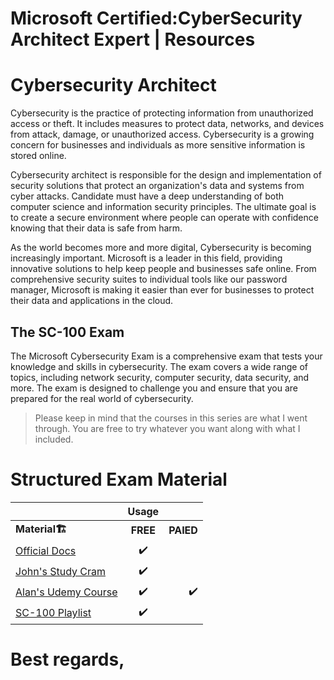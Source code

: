 # Microsoft Certified:CyberSecurity Architect Expert | Resources


# Cybersecurity Architect
Cybersecurity is the practice of protecting information from unauthorized access or theft. It includes measures to protect data, networks, and devices from attack, damage, or unauthorized access. Cybersecurity is a growing concern for businesses and individuals as more sensitive information is stored online.

Cybersecurity architect is responsible for the design and implementation of security solutions that protect an organization's data and systems from cyber attacks. 
Candidate must have a deep understanding of both computer science and information security principles. The ultimate goal is to create a secure environment where people can operate with confidence knowing that their data is safe from harm.


As the world becomes more and more digital, Cybersecurity is becoming increasingly important. Microsoft is a leader in this field, providing innovative solutions to help keep people and businesses safe online. From comprehensive security suites to individual tools like our password manager, Microsoft is making it easier than ever for businesses to protect their data and applications in the cloud.

## The  SC-100 Exam

The Microsoft Cybersecurity Exam is a comprehensive exam that tests your knowledge and skills in cybersecurity. The exam covers a wide range of topics, including network security, computer security, data security, and more. The exam is designed to challenge you and ensure that you are prepared for the real world of cybersecurity.

> Please keep in mind that the courses in this series are what I went through. You are free to try whatever you want along with what I included.

# Structured Exam Material

|                      |  Usage    |     |
|:--------             |    :--------:| --------:|
| <b>Material<b>🏗️    |  <b>FREE<b>   |     <b>PAIED<b> |
|   [Official Docs](https://learn.microsoft.com/en-us/certifications/exams/sc-100)                          |  ✔️          |                 |
|  [John's Study Cram](https://www.youtube.com/watch?v=2Qu5gQjNQh4&ab_channel=JohnSavill%27sTechnicalTraining)                |     ✔️          |              |
|  [Alan's Udemy Course](https://www.udemy.com/course/azure200/)                |   ✔️         |            ✔️   |
|  [SC-100 Playlist](https://www.youtube.com/playlist?list=PLlVtbbG169nHcbeVtWUfP8BeEjGniBJeb)                |        ✔️       |             |




# Best regards,